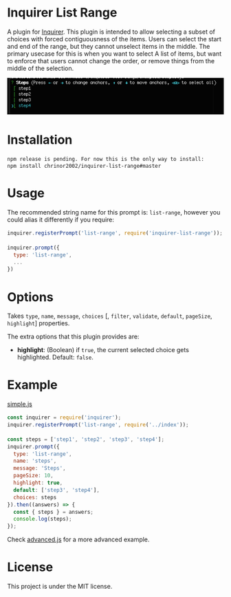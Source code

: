 # Inquirer List Range

A plugin for [Inquirer](https://github.com/SBoudrias/Inquirer.js). This plugin is intended to allow selecting a subset of choices with forced contiguousness of the items. Users can select the start and end of the range, but they cannot unselect items in the middle. The primary usecase for this is when you want to select A list of items, but want to enforce that users cannot change the order, or remove things from the middle of the selection.

![Demo](/demo.png?raw=true)

# Installation

```
npm release is pending. For now this is the only way to install:
npm install chrinor2002/inquirer-list-range#master
```

# Usage

The recommended string name for this prompt is: `list-range`, however you could alias it differently if you require:

```js
inquirer.registerPrompt('list-range', require('inquirer-list-range'));

inquirer.prompt({
  type: 'list-range',
  ...
})
```

# Options

Takes `type`, `name`, `message`, `choices` [, `filter`, `validate`, `default`, `pageSize`, `highlight`] properties.

The extra options that this plugin provides are:

* **highlight**: (Boolean) if `true`, the current selected choice gets highlighted. Default: `false`.

# Example

[simple.js](/examples/simple.js?raw=true)
```js
const inquirer = require('inquirer');
inquirer.registerPrompt('list-range', require('../index'));

const steps = ['step1', 'step2', 'step3', 'step4'];
inquirer.prompt({
  type: 'list-range',
  name: 'steps',
  message: 'Steps',
  pageSize: 10,
  highlight: true,
  default: ['step3', 'step4'],
  choices: steps
}).then((answers) => {
  const { steps } = answers;
  console.log(steps);
});
```

Check [advanced.js](/examples/advanced.js?raw=true) for a more advanced example.

# License

This project is under the MIT license.
